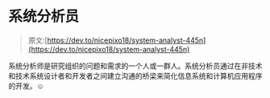 # 系统分析员

> 原文:[https://dev.to/nicepixo18/system-analyst-445n](https://dev.to/nicepixo18/system-analyst-445n)

系统分析师是研究组织的问题和需求的一个人或一群人。系统分析员通过在非技术和技术系统设计者和开发者之间建立沟通的桥梁来简化信息系统和计算机应用程序的开发。☺
